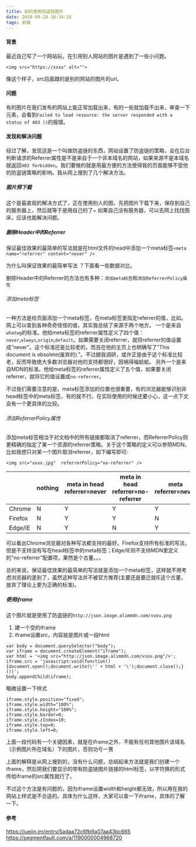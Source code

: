 ```yaml
---
title: 如何使用防盗链图片
date: 2018-09-29 10:34:18
tags: 前端
---
```


#### 背景
最近自己写了一个网站玩，在引用别人网站的图片是遇到了一些小问题。

    <img src="https://xxxx" alt="">
像这个样子，src后面跟的是别的网站的图片的url。

#### 问题
有的图片在我们发布的网站上能正常加载出来，有的一些就加载不出来，审查一下元素，会看到`Failed to load resource: the server responded with a status of 403 ()`的报错。

<!-- more -->

#### 发现和解决问题

经过了解，发现这是一个叫做防盗链的东西，网站设置了防盗链的策略，会在后台判断请求的Referrer属性是不是来自于一个非本域名的网站，如果来源不是本域名就返回`403 forbidden`。我们要做的就是用最方便的方法使得我的页面能够不受他的防盗链策略的影响。我从网上搜到了几个解决方法。


##### 图片预下载

这个是最直观的解决方式了，正在使用别人的图，先把图片下载下来，保存到自己的服务器上，然后就等于是用自己的了~ 如果自己没有服务器，可以去网上找找图床，应该也能解决问题。

##### 删除Header中的Referrer
保证最佳效果的最简单的写法就是在html文件的head中添加一个meta标签`<meta name="referrer" content="never" />`

为什么叫保证效果的最简单写法 ？下面看一些数据对比。

删除Header中的Referrer的方法也有多种：`添加meta标签`和`添加ReferrerPolicy属性`

###### 添加meta标签
一种方法是给页面添加一个meta标签，在meta标签里指定referrer的值，比如<meta name="referrer" content="xxx" />。网上可以查到各种奇奇怪怪的值，其实我总结了来源于两个地方。
一个是来自`whatwg`的标准。他给meta标签的referrer属性定义了四个值：`never`,`always`,`origin`,`default`。如果需要关闭referrer，就将referrer的值设置成”never”。这个标准还是比较老的，而且在他的主页上也明确写了”This document is obsolete(废弃的).”。不过据我调研，或许正是由于这个标准比较老，反而导致绝大多数浏览器对他的支持都很好，因祸得福蛤蛤。
另外一个是来自MDN的标准。他给meta标签的referrer属性定义了五个值，如果要关闭referrer，就将它的值设置成`no-referrer`。

不过我们需要注意的是，meta标签添加的位置也很重要，有的浏览器能够识别非head标签中的meta标签，有的就不行。在实际使用的时候还要小心，这一点下文会有一个更具体的比较。

###### 添加ReferrerPolicy属性
添加meta标签相当于对文档中的所有链接都取消了referrer，而ReferrerPolicy则更精确的指定了某一个资源的referrer策略。关于这个策略的定义可以参照MDN。比如我想只对某一个图片取消referrer，如下编写即可:

```
<img src="xxxx.jpg"  referrerPolicy="no-referrer" />
```


|  | nothing | meta in head referrer=never | meta in head referrer=no-referrer | meta referrer=never | meta referrer=no-referrer | img referrerPolicy=no-referrer |
| --- | --- | --- | --- | --- | --- | --- |
| Chrome | N | Y | Y | Y | Y | Y |
| Firefox | N | Y | Y | N | N | Y |
| Edge/IE | N | Y | N | Y | N | N |


可以看出Chrome浏览器对各种写法都支持的最好。Firefox支持所有标准的写法，但是不支持没有写在head标签中的meta标签；Edge/IE则不支持MDN里定义的”no-referrer”配置项，果然是个古董。。。

总的来说，保证最佳效果的最简单的写法就是添加一个meta标签<meta name="referrer" content="never" />，这样就不用考虑浏览器的差别了，虽然这种写法并不被官方推荐(主要还是要迁就IE这个古董，放弃了理论上更为正确的标准)。

##### 使用iframe
这个图片就是使用了防盗链的`http://json.image.alimmdn.com/vsou.png`

1. 建一个空的iframe
2. iframe设置src，内容就是图片或一段html


```
var body = document.querySelector("body");
var iframe = document.createElement("iframe");
var html = '<img src="http://json.image.alimmdn.com/vsou.png"/>';
iframe.src = 'javascript:void(function(){document.open();document.write(\'' + html + '\');document.close();}())';
body.appendChild(iframe);
```
略微设置一下样式

```
iframe.style.position="fixed";
iframe.style.width="100%";
iframe.style.height="100%";
iframe.style.border=0;
iframe.style.zIndex=10;
iframe.style.top=0;
iframe.style.left=0;
```
上面一段代码有一个关键因素，就是在iframe之外，不能有任何其他图片该域名（示例图片所在域名）下的图片，否则功亏一篑

上面的解释是从网上搜到的，没有什么问题，总结起来方法就是我们创建一个iframe，然后把我们要显示的带有防盗链图片链接的html标签，以字符换的形式传给iframe的src属性就行了。

不过这个方法是有问题的，因为iframe设置width和height都无效，所以用在我的网站上样式是不合适的。具体为什么这样，大家可以查一下iframe，具体的了解一下。



#### 参考
https://juejin.im/entry/5adaa72c6fb9a07aa43bc665
https://segmentfault.com/a/1190000004968720




